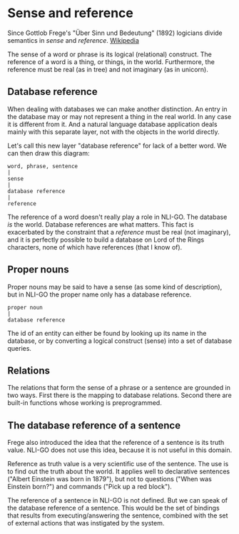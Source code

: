 # Sense and reference

Since Gottlob Frege's "Über Sinn und Bedeutung" (1892) logicians divide semantics in _sense_ and _reference_. [Wikipedia](https://en.wikipedia.org/wiki/Sense_and_reference) 

The sense of a word or phrase is its logical (relational) construct. The reference of a word is a thing, or things, in the world. Furthermore, the reference must be real (as in tree) and not imaginary (as in unicorn).

## Database reference

When dealing with databases we can make another distinction. An entry in the database may or may not represent a thing in the real world. In any case it is different from it. And a natural language database application deals mainly with this separate layer, not with the objects in the world directly.

Let's call this new layer "database reference" for lack of a better word. We can then draw this diagram:

    word, phrase, sentence
    |
    sense
    |
    database reference
    |
    reference

The reference of a word doesn't really play a role in NLI-GO. The database _is_ the world. Database references are what matters. This fact is exacerbated by the constraint that a _reference_ must be real (not imaginary), and it is perfectly possible to build a database on Lord of the Rings characters, none of which have references (that I know of). 

## Proper nouns

Proper nouns may be said to have a sense (as some kind of description), but in NLI-GO the proper name only has a database reference.

    proper noun
    |
    database reference

The id of an entity can either be found by looking up its name in the database, or by converting a logical construct (sense) into a set of database queries.

## Relations

The relations that form the sense of a phrase or a sentence are grounded in two ways. First there is the mapping to database relations. Second there are built-in functions whose working is preprogrammed.

## The database reference of a sentence

Frege also introduced the idea that the reference of a sentence is its truth value. NLI-GO does not use this idea, because it is not useful in this domain.

Reference as truth value is a very scientific use of the sentence. The use is to find out the truth about the world. It applies well to declarative sentences ("Albert Einstein was born in 1879"), but not to questions ("When was Einstein born?") and commands ("Pick up a red block").

The reference of a sentence in NLI-GO is not defined. But we can speak of the database reference of a sentence. This would be the set of bindings that results from executing/answering the sentence, combined with the set of external actions that was instigated by the system.

